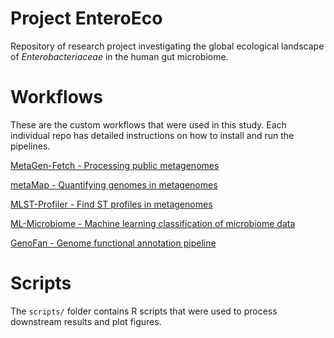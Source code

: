 # Project EnteroEco
Repository of research project investigating the global ecological landscape of <i>Enterobacteriaceae</i> in the human gut microbiome.

# Workflows
These are the custom workflows that were used in this study. Each individual repo has detailed instructions on how to install and run the pipelines.

[MetaGen-Fetch - Processing public metagenomes](https://github.com/alexmsalmeida/metagen-fetch)

[metaMap - Quantifying genomes in metagenomes](https://github.com/alexmsalmeida/metamap)

[MLST-Profiler - Find ST profiles in metagenomes](https://github.com/alexmsalmeida/mlst-profiler)

[ML-Microbiome - Machine learning classification of microbiome data](https://github.com/alexmsalmeida/ml-microbiome)

[GenoFan - Genome functional annotation pipeline](https://github.com/alexmsalmeida/genofan)

# Scripts
The `scripts/` folder contains R scripts that were used to process downstream results and plot figures.
